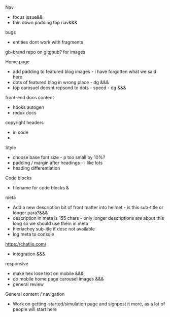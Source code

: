 Nav
  * focus issue&&
  * thin down padding top nav&&&


bugs
* entities dont work with fragments

gb-brand repo on gitghub? for images



Home page
* add padding to featured blog images - i have forgotten what we said here
* dots of featured blog in wrong place - dg &&&
* top carosuel doesnt repsond to dots - speed - dg &&&

front-end docs content
* hooks autogen
* redux docs



copyright headers
* in code
* 

Style
* choose base font size - p too small by 10%?
* padding / margin after headings - i like lots
* heading differentiation

Code blocks
* filename for code blocks &

meta
* Add a new description bit of front matter into helmet - is this sub-title or longer para?&&&
* description in meta is 155 chars - only longer descriptions are about this long so we should use them in meta
* hieriachey sub-itle if desc not available
* log meta to console

https://chatlio.com/ 
* integration &&&


responsive
* make hex lose text on mobile &&&
* do mobile home page carousel images &&&
* general review


General content / navigation
* Work on getting-started/simulation page and signpost it more, as a lot of people will start here
